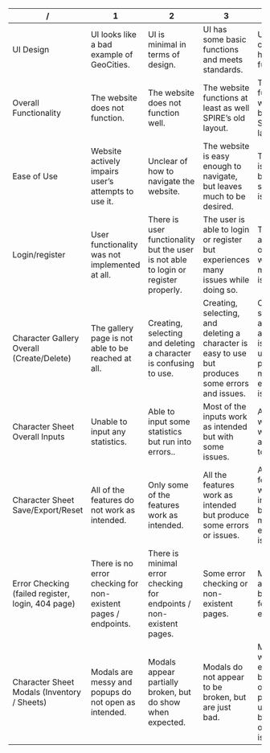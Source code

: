 | /                                  | 1                                                              | 2                                                                                   | 3                                                                                                 | 4                                                                                                     | 5                                                                                   |
|------------------------------------|----------------------------------------------------------------|-------------------------------------------------------------------------------------|---------------------------------------------------------------------------------------------------|-------------------------------------------------------------------------------------------------------|-------------------------------------------------------------------------------------|
| UI Design                          | UI looks like a bad example of GeoCities.                      | UI is minimal in terms of design.                                                   | UI has some basic functions and meets standards.                                                  | UI is clean, clear, and has unique functions.                                                         | UI is clean and clear, with a unified and pleasing style along with good functions. |
| Overall Functionality              | The website does not function.                                 | The website does not function well.                                                 | The website functions at least as well SPIRE’s old layout.                                        | The website functions as well or better than SPIRE’s new layout.                                      | Website functions smoothly and with no issues.                                      |
| Ease of Use                        | Website actively impairs user’s attempts to use it.            | Unclear of how to navigate the website.                                             | The website is easy enough to navigate, but leaves much to be desired.                            | The website is navigable, but with some issues.                                                       | Navigation is apparent and website does not navigate in unexpected ways.            |
| Login/register                     | User functionality was not implemented at all.                 | There is user functionality but the user is not able to login or register properly. | The user is able to login or register but experiences many issues while doing so.                 | The user is able to login or register, with some minor issues.                                        | Login and registration works as well or better than a typical user might expect.    |
| Character Gallery Overall (Create/Delete)                    | The gallery page is not able to be reached at all.             | Creating, selecting and deleting a character is confusing to use.                   | Creating, selecting, and deleting a character is easy to use but produces some errors and issues. | Creating, selecting, and deleting a character is easy to use but produces minimal errors and issues.  | Character gallery overall presents no issues and is easy to use.                    |
| Character Sheet Overall Inputs                     | Unable to input any statistics.                                | Able to input some statistics but run into errors..                                 | Most of the inputs work as intended but with some issues.                                         | All inputs work and work but are unable to be saved.                                                  | Character inputs work and save successfully                                         |
| Character Sheet Save/Export/Reset  | All of the features do not work as intended.                   | Only some of the features work as intended.                                         | All the features work as intended but produce some errors or issues.                              | All the features work as intended but produce minimal errors or issues.                               | Buttons work as expected.                                                           |
| Error Checking (failed register, login, 404 page) | There is no error checking for non-existent pages / endpoints. | There is minimal error checking for endpoints / non-existent pages.                 | Some error checking or non-existent pages.                                                        | Most errors are caught but with a few exceptions.                                                     | Potential errors are caught and user is notified where appropriate.                 |
| Character Sheet Modals (Inventory / Sheets)               | Modals are messy and popups do not open as intended.           | Modals appear partially broken, but do show when expected.                          | Modals do not appear to be broken, but are just bad.                                              | Modals work as expected, but occasionally present unexpected behavior or other issues.                | Modals open when expected, and display inventory/spells/etc properly.               |
